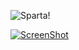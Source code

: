 ![Sparta!](http://static1.textcraft.net/data1/c/0/c0c8d6ed285532dc99fdf3704acda656608c92d6da39a3ee5e6b4b0d3255bfef95601890afd80709da39a3ee5e6b4b0d3255bfef95601890afd80709e0cb988902ea0e5327af66d8edac42e3.png)

[![ScreenShot](http://i.imgur.com/0EnNDiR.png)](https://www.youtube.com/watch?v=Yt3MR80bqt4)
